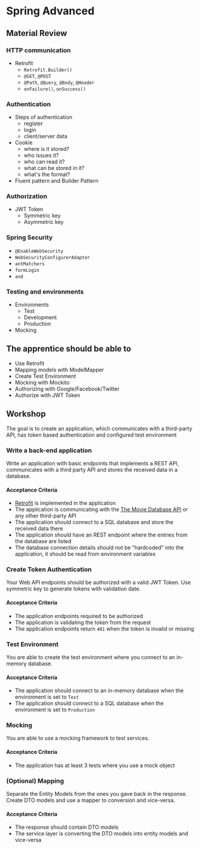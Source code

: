 # Spring Advanced

## Material Review

### HTTP communication

- Retrofit
    - `Retrofit.Builder()`
    - `@GET`, `@POST`
    - `@Path`, `@Query`, `@Body`, `@Header`
    - `onFailure()`, `onSuccess()`

### Authentication

- Steps of authentication
    - register
    - login
    - client/server data
- Cookie
    - where is it stored?
    - who issues it?
    - who can read it?
    - what can be stored in it?
    - what's the format?
- Fluent pattern and Builder Pattern

### Authorization

- JWT Token
    - Symmetric key
    - Asymmetric key

### Spring Security

- `@EnableWebSecurity`
- `WebSecurityConfigurerAdapter`
- `antMatchers`
- `formLogin`
- `and`

### Testing and environments

- Environments
    - Test
    - Development
    - Production
- Mocking

## The apprentice should be able to

- Use Retrofit
- Mapping models with ModelMapper
- Create Test Environment
- Mocking with Mockito
- Authorizing with Google/Facebook/Twitter
- Authorize with JWT Token

## Workshop

The goal is to create an application, which communicates with a third-party API,
has token based authentication and configured test environment

### Write a back-end application

Write an application with basic endpoints that implements a REST API,
communicates with a third party API and stores the received data in a database.

#### Acceptance Criteria

- [Retrofit](https://square.github.io/retrofit/)
  is implemented in the application
- The application is communicating with the
  [The Movie Database API](https://developers.themoviedb.org/3/getting-started/introduction)
  or any other third-party API
- The application should connect to a SQL database
  and store the received data there
- The application should have an REST endpoint
  where the entries from the database are listed
- The database connection details should not be
  "hardcoded" into the application,
  it should be read from environment variables

### Create Token Authentication

Your Web API endpoints should be authorized with a valid JWT Token.
Use symmetric key to generate tokens with validation date.

#### Acceptance Criteria

- The application endpoints required to be authorized
- The application is validating the token from the request
- The application endpoints return `401` when the token is invalid or missing

### Test Environment

You are able to create the test environment
where you connect to an in-memory database.

#### Acceptance Criteria

- The application should connect to an in-memory database when the environment
  is set to `Test`
- The application should connect to a SQL database when the environment is set
  to `Production`

### Mocking

You are able to use a mocking framework to test services.

#### Acceptance Criteria

- The application has at least 3 tests where you use a mock object

### (Optional) Mapping

Separate the Entity Models from the ones you gave back in the response.
Create DTO models and use a mapper to conversion and vice-versa.

#### Acceptance Criteria

- The response should contain DTO models
- The service layer is converting the DTO models into entity models and
  vice-versa